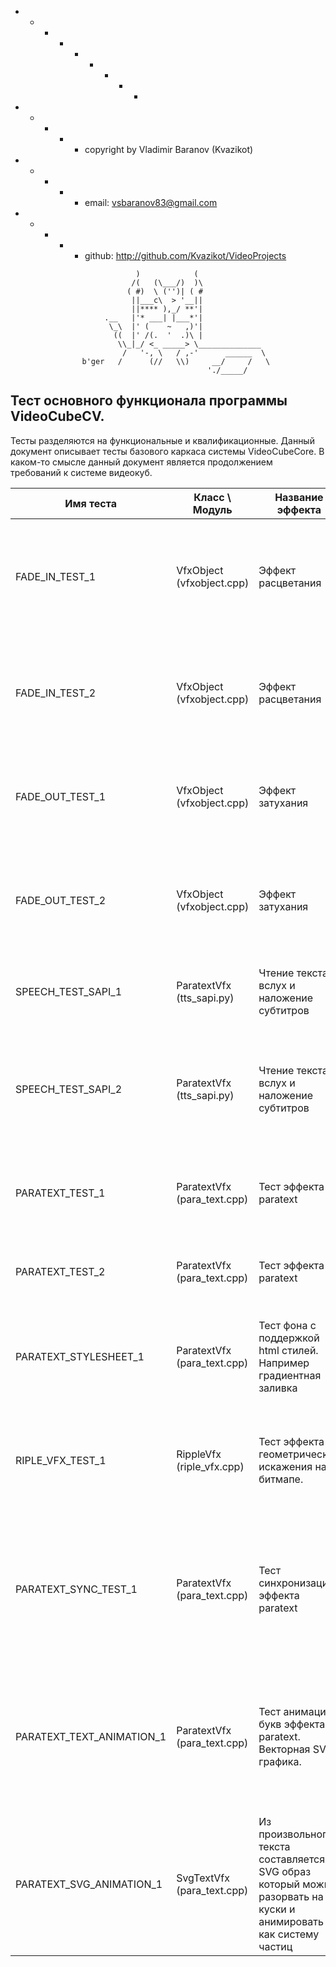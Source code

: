   + - - - + - + - -
  + - + - + copyright by Vladimir Baranov (Kvazikot)  <br>
  + - + - + email: vsbaranov83@gmail.com  <br>
  + - + - + github: http://github.com/Kvazikot/VideoProjects <br>
```
                            )            (
                           /(   (\___/)  )\
                          ( #)  \ ('')| ( #
                           ||___c\  > '__||
                           ||**** ),_/ **'|
                     .__   |'* ___| |___*'|
                      \_\  |' (    ~   ,)'|
                       ((  |' /(.  '  .)\ |
                        \\_|_/ <_ _____> \______________
                         /   '-, \   / ,-'      ______  \
                b'ger   /      (//   \\)     __/     /   \
                                            './_____/
```              

## Тест основного функционала программы VideoCubeCV.
Тесты разделяются на функциональные и квалификационные.
Данный документ описывает тесты базового каркаса системы VideoCubeCore.
В каком-то смысле данный документ является продолжением требований к системе видеокуб.


  
| Имя теста | Класс \ Модуль |  Название эффекта | Описание теста | Критерий выполнения |
|---|---|---|---|---|
| FADE_IN_TEST_1 | VfxObject (vfxobject.cpp)  | Эффект расцветания | Тест должен проверить меняется ли яркость кадров видео до средней за время t  | В первом кадре видео черный кадр. Все пиксели равны 0. В кадре t пиксели имеют среднюю для клипа яркость. С точностью 0.1%. | 
| FADE_IN_TEST_2 | VfxObject (vfxobject.cpp)  | Эффект расцветания | Тест должен проверить меняется ли яркость видео при расцветании по сплайновом закону. | Построить график изменения средней яркости блока пикселей(30x30) и сравнить его с заданным сплайном | 
| FADE_OUT_TEST_1 | VfxObject (vfxobject.cpp)  | Эффект затухания | Тест должен проверить меняется ли яркость кадров видео от средней до нулевой  | В последнем кадре видео черный кадр. Все пиксели равны 0. | 
| FADE_OUT_TEST_2 | VfxObject (vfxobject.cpp)  | Эффект затухания | Тест должен проверить меняется ли яркость видео при затухании по сплайновом закону. | Построить график изменения средней яркости блока пикселей(30x30) и сравнить его с заданным сплайном | 
| SPEECH_TEST_SAPI_1 | ParatextVfx (tts_sapi.py) | Чтение текста вслух и наложение субтитров | Тест должен проверить, что текст корректно разбивается на абзацы  | Проверить что нет лишних абзацев, и нет проблем с кодировкой |
| SPEECH_TEST_SAPI_2 | ParatextVfx (tts_sapi.py) | Чтение текста вслух и наложение субтитров | Тест должен проверить, что создается n wave-файлов в рабочей директории по количеству абзацев, с озвученным текстов  | Проверить что все слова слышны  |
| PARATEXT_TEST_1 | ParatextVfx (para_text.cpp) | Тест эффекта paratext | Проверить что текст хорошо читается в разрешении выходного видеофайла. | субьективный критерий |
| PARATEXT_TEST_2 | ParatextVfx (para_text.cpp) | Тест эффекта paratext | Проверить что фон на котором отображается текст такой что текст разборчивый. | субьективный критерий |
| PARATEXT_STYLESHEET_1 | ParatextVfx (para_text.cpp) | Тест фона с поддержкой html стилей. Например градиентная заливка | Проверить что фон можно залить используя html стили. | Проверить один из стандартных стилей и сравнить картинку например на qt - форме . |
| RIPLE_VFX_TEST_1 | RippleVfx (riple_vfx.cpp) | Тест эффекта геометрические искажения на битмапе. | Проверить что текст или картинка искажается в фазовом пространстве или по волновому уравнению  | субьективный критерий |
| PARATEXT_SYNC_TEST_1 | ParatextVfx (para_text.cpp) | Тест синхронизации эффекта paratext | Проверить что слова и текст отображаемый на экране синхронны картинке и нет  логических противоречий между видеоконтентом, речью и текстом | субьективный критерий |
| PARATEXT_TEXT_ANIMATION_1 | ParatextVfx (para_text.cpp) | Тест анимации букв эффекта paratext. Векторная  SVG графика.  | Проверить что буквы разлетаются с разной скоростью. Дальние буквы ближе к точке летят в горизонтальном направлении быстрее чем ближние.  | субьективный критерий |
| PARATEXT_SVG_ANIMATION_1 | SvgTextVfx (para_text.cpp) | Из произвольного текста составляется SVG образ который можно разорвать на куски и анимировать их как систему частиц | Проверить что буквы разлетаются с разной скоростью. Поробовать разные законы движения частиц. Завихрения и тому подобное.  | субьективный критерий |
